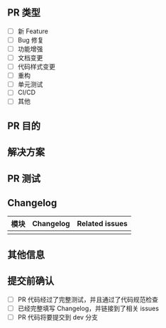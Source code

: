 <!--
  非常感谢您的 PR！在提交之前，请务必确保您 PR 的代码经过了完整测试，并且通过了代码规范检查。
-->

<!-- 在 [] 中输入 x 来勾选) -->

## PR 类型

<!-- 您的 PR 引入了哪种类型的变更？ -->
<!-- 只支持选择一种类型，如果有多种类型，可以在更新日志中增加 “类型” 列。 -->

- [ ] 新 Feature
- [ ] Bug 修复
- [ ] 功能增强
- [ ] 文档变更
- [ ] 代码样式变更
- [ ] 重构
- [ ] 单元测试
- [ ] CI/CD
- [ ] 其他

## PR 目的

<!-- 描述一下您的 PR 解决了什么问题。如果可以，请链接到相关 issues。 -->

## 解决方案

<!-- 详细描述您是如何解决的问题 -->

## PR 测试

<!-- 如果可以，请为您的 PR 添加或更新单元测试。 -->
<!-- 请描述一下您是如何测试 PR 的。例如：创建/更新单元测试或添加相关的截图。 -->

## Changelog

| 模块  | Changelog | Related issues |
|-----|-----------| -------------- |
|     |           |                |

<!-- 如果有多种类型的变更，可以在变更日志表中增加 “类型” 列，该列的值与上方 “PR 类型” 相同。 -->
<!-- Related issues 格式为 fixes #<issue号>，或者 resolves #<issue号>。 -->

## 其他信息

<!-- 请描述一下还有哪些注意事项。例如：如果引入了一个不向下兼容的变更，请描述其影响。 -->

## 提交前确认

- [ ] PR 代码经过了完整测试，并且通过了代码规范检查
- [ ] 已经完整填写 Changelog，并链接到了相关 issues
- [ ] PR 代码将要提交到 dev 分支